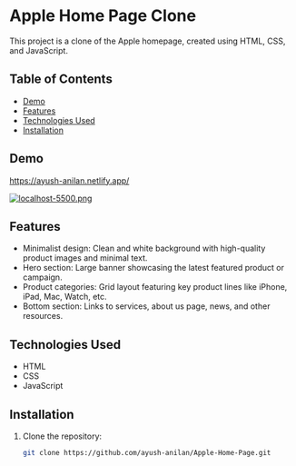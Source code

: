 # Apple Home Page Clone

This project is a clone of the Apple homepage, created using HTML, CSS, and JavaScript.

## Table of Contents

- [Demo](#demo)
- [Features](#features)
- [Technologies Used](#technologies-used)
- [Installation](#installation)

## Demo

https://ayush-anilan.netlify.app/

[![localhost-5500.png](https://i.postimg.cc/nhDXb2NC/localhost-5500.png)](https://postimg.cc/nXnFq4FJ)

## Features

- Minimalist design: Clean and white background with high-quality product images and minimal text.
- Hero section: Large banner showcasing the latest featured product or campaign.
- Product categories: Grid layout featuring key product lines like iPhone, iPad, Mac, Watch, etc.
- Bottom section: Links to services, about us page, news, and other resources.


## Technologies Used

- HTML
- CSS
- JavaScript

## Installation

1. Clone the repository:

   ```bash
   git clone https://github.com/ayush-anilan/Apple-Home-Page.git
